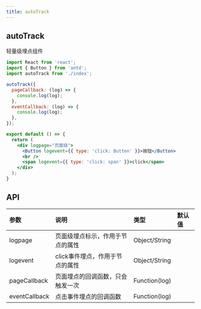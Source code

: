```yaml
---
title: autoTrack
---
```


## autoTrack

轻量级埋点组件

```jsx
import React from 'react';
import { Button } from 'antd';
import autoTrack from './index';

autoTrack({
  pageCallback: (log) => {
    console.log(log);
  },
  eventCallback: (log) => {
    console.log(log);
  },
});

export default () => {
  return (
    <div logpage="页面级">
      <Button logevent={{ type: 'click: Button' }}>按钮</Button>
      <br />
      <span logevent={{ type: 'click: span' }}>click</span>
    </div>
  );
}
```

## API

|参数|说明|类型|默认值|
|:--|:--|:--|:--|
|logpage|页面级埋点标示，作用于节点的属性|Object/String||
|logevent|click事件埋点，作用于节点的属性|Object/String||
|pageCallback|页面埋点的回调函数，只会触发一次|Function(log)||
|eventCallback|点击事件埋点的回调函数|Function(log)||
